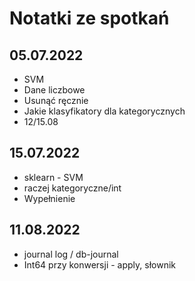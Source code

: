 # Notatki ze spotkań

## 05.07.2022

- SVM
- Dane liczbowe
- Usunąć ręcznie
- Jakie klasyfikatory dla kategorycznych
- 12/15.08

## 15.07.2022

- sklearn - SVM
- raczej kategoryczne/int
- Wypełnienie

## 11.08.2022

- journal log / db-journal
- Int64 przy konwersji - apply, słownik